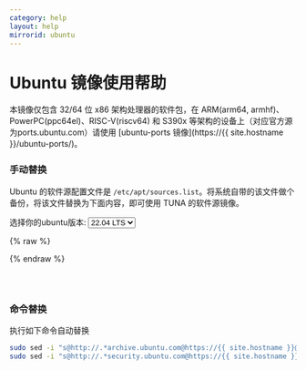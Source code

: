 ```yaml
---
category: help
layout: help
mirrorid: ubuntu
---
```


Ubuntu 镜像使用帮助
===================

本镜像仅包含 32/64 位 x86 架构处理器的软件包，在 ARM(arm64, armhf)、PowerPC(ppc64el)、RISC-V(riscv64) 和 S390x 等架构的设备上（对应官方源为ports.ubuntu.com）请使用 [ubuntu-ports 镜像](https://{{ site.hostname }}/ubuntu-ports/)。

### 手动替换
Ubuntu 的软件源配置文件是
`/etc/apt/sources.list`。将系统自带的该文件做个备份，将该文件替换为下面内容，即可使用
TUNA 的软件源镜像。


<form class="form-inline">
<div class="form-group">
	<label>选择你的ubuntu版本: </label>
	<select class="form-control release-select" data-template="#apt-template" data-target="#apt-content">
		<option data-release="trusty">14.04 LTS</option>
		<option data-release="xenial">16.04 LTS</option>
		<option data-release="bionic">18.04 LTS</option>
		<option data-release="focal">20.04 LTS</option>
		<option data-release="impish">21.10</option>
		<option data-release="jammy" selected>22.04 LTS</option>
	</select>
</div>
</form>

{% raw %}
<script id="apt-template" type="x-tmpl-markup">
# 默认注释了源码镜像以提高 apt update 速度，如有需要可自行取消注释
deb https://{%endraw%}{{ site.hostname }}{%raw%}/ubuntu/ {{release_name}} main restricted universe multiverse
# deb-src https://{%endraw%}{{ site.hostname }}{%raw%}/ubuntu/ {{release_name}} main restricted universe multiverse
deb https://{%endraw%}{{ site.hostname }}{%raw%}/ubuntu/ {{release_name}}-updates main restricted universe multiverse
# deb-src https://{%endraw%}{{ site.hostname }}{%raw%}/ubuntu/ {{release_name}}-updates main restricted universe multiverse
deb https://{%endraw%}{{ site.hostname }}{%raw%}/ubuntu/ {{release_name}}-backports main restricted universe multiverse
# deb-src https://{%endraw%}{{ site.hostname }}{%raw%}/ubuntu/ {{release_name}}-backports main restricted universe multiverse
deb https://{%endraw%}{{ site.hostname }}{%raw%}/ubuntu/ {{release_name}}-security main restricted universe multiverse
# deb-src https://{%endraw%}{{ site.hostname }}{%raw%}/ubuntu/ {{release_name}}-security main restricted universe multiverse

# 预发布软件源，不建议启用
# deb https://{%endraw%}{{ site.hostname }}{%raw%}/ubuntu/ {{release_name}}-proposed main restricted universe multiverse
# deb-src https://{%endraw%}{{ site.hostname }}{%raw%}/ubuntu/ {{release_name}}-proposed main restricted universe multiverse
</script>
{% endraw %}

<p></p>

<pre>
<code id="apt-content">
</code>
</pre>





### 命令替换
执行如下命令自动替换
 ```bash
sudo sed -i "s@http://.*archive.ubuntu.com@https://{{ site.hostname }}@g" /etc/apt/sources.list
sudo sed -i "s@http://.*security.ubuntu.com@https://{{ site.hostname }}@g" /etc/apt/sources.list
```

